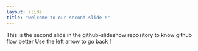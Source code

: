 ```yaml
---
layout: slide
title: "welcome to our second slide !"
---
```

This is the second slide in the github-slideshow repository to know github flow better
Use the left arrow to go back !
